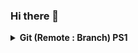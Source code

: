 ### Hi there 👋

<!--
**vvcjw/vvcjw** is a ✨ _special_ ✨ repository because its `README.md` (this file) appears on your GitHub profile.

Here are some ideas to get you started:

- 🔭 I’m currently working on ...
- 🌱 I’m currently learning ...
- 👯 I’m looking to collaborate on ...
- 🤔 I’m looking for help with ...
- 💬 Ask me about ...
- 📫 How to reach me: ...
- 😄 Pronouns: ...
- ⚡ Fun fact: ...
-->

<details>
    <summary><b> Git (Remote : Branch) PS1</b></summary>
    <p>
        Prompt Scripts PS1 (<a href='TEST.md'>TEST.md</a>)
    </p>
<pre>
(remote/repository:branch) user@hostname $
</pre>
</details>
<!--stackedit_data:
eyJoaXN0b3J5IjpbMTY3MTA5NDMxMl19
-->